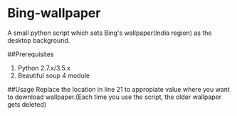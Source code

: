 # Bing-wallpaper
A small python script which sets Bing's wallpaper(India region) as the desktop background.

##Prerequisites
1. Python 2.7.x/3.5.x
2. Beautiful soup 4 module

##Usage
Replace the location in line 21 to appropiate value where you want to download wallpaper.(Each time you use the script, the older wallpaper gets deleted)
